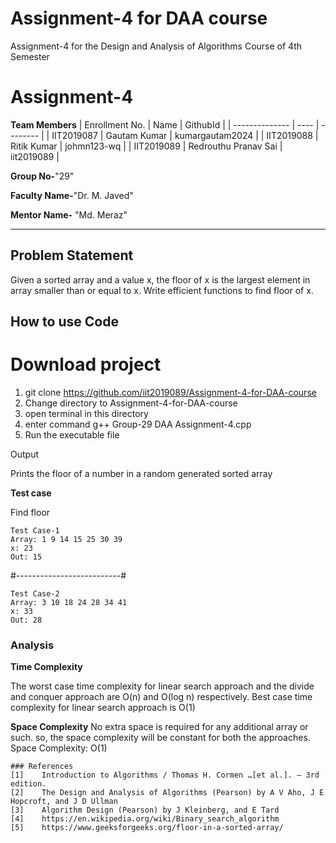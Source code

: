 # Assignment-4 for DAA course
Assignment-4 for the Design and Analysis of Algorithms Course of 4th Semester

# Assignment-4

**Team Members**
|   Enrollment No.  |   Name   | GithubId |
|   --------------  |   ----   | -------- |
|    IIT2019087  |   Gautam Kumar | kumargautam2024 |
|    IIT2019088  |   Ritik Kumar | johmn123-wq | 
|    IIT2019089  |   Redrouthu Pranav Sai | iit2019089  |

**Group No-**"29"

**Faculty Name-**"Dr. M. Javed"

**Mentor Name-** "Md. Meraz"

---
## Problem Statement
Given a sorted array and a value x, the floor of x is the largest element in array smaller than or equal to x. Write efficient functions to find floor of x.

## How to use Code
# Download project
1. git clone https://github.com/iit2019089/Assignment-4-for-DAA-course
2. Change directory to Assignment-4-for-DAA-course
3. open terminal in this directory
4. enter command g++ Group-29 DAA Assignment-4.cpp
5. Run the executable file


Output

Prints the floor of a number in a random generated sorted array


**Test case**

Find floor
```
Test Case-1
Array: 1 9 14 15 25 30 39
x: 23
Out: 15
```
#--------------------------#
 ```
Test Case-2
Array: 3 10 18 24 28 34 41
x: 33
Out: 28
```
### Analysis

**Time Complexity**

The worst case time complexity for linear search approach and the divide and conquer approach are O(n) and O(log n) respectively. Best case time complexity for linear search approach is O(1)

**Space Complexity**
No extra space is required for any additional array or such. so, the space complexity will be constant for both the approaches.
Space Complexity: O(1)

```
### References
[1]    Introduction to Algorithms / Thomas H. Cormen …[et al.]. – 3rd edition.
[2]    The Design and Analysis of Algorithms (Pearson) by A V Aho, J E Hopcroft, and J D Ullman
[3]    Algorithm Design (Pearson) by J Kleinberg, and E Tard
[4]    https://en.wikipedia.org/wiki/Binary_search_algorithm
[5]    https://www.geeksforgeeks.org/floor-in-a-sorted-array/
```
